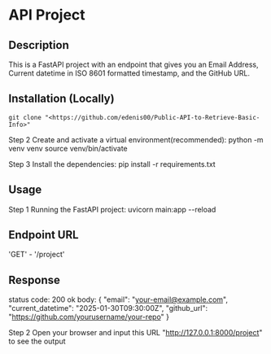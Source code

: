 # API Project

## Description
This is a FastAPI project with an endpoint that gives you an Email Address, Current datetime in ISO 8601 formatted timestamp, and the GitHub URL.

## Installation (Locally)
    git clone "<https://github.com/edenis00/Public-API-to-Retrieve-Basic-Info>"

Step 2 Create and activate a virtual environment(recommended):
    python -m venv venv
    source venv/bin/activate

Step 3 Install the dependencies:
    pip install -r requirements.txt


## Usage
Step 1 Running the FastAPI project:
    uvicorn main:app --reload


## Endpoint URL
'GET' - '/project'

## Response
status code: 200 ok
body:
{
  "email": "your-email@example.com",
  "current_datetime": "2025-01-30T09:30:00Z",
  "github_url": "<https://github.com/yourusername/your-repo>"
}

Step 2 Open your browser and input this URL "http://127.0.0.1:8000/project" to see the output
